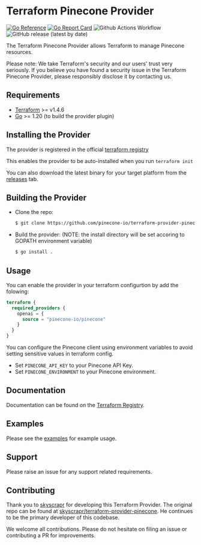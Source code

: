 # Terraform Pinecone Provider

[![Go Reference](https://pkg.go.dev/badge/github.com/pinecone-io/terraform-provider-pinecone.svg)](https://pkg.go.dev/github.com/pinecone-io/terraform-provider-pinecone)
[![Go Report Card](https://goreportcard.com/badge/github.com/pinecone-io/terraform-provider-pinecone)](https://goreportcard.com/report/github.com/pinecone-io/terraform-provider-pinecone)
![Github Actions Workflow](https://github.com/pinecone-io/terraform-provider-pinecone/actions/workflows/test.yml/badge.svg)
![GitHub release (latest by date)](https://img.shields.io/github/v/release/pinecone-io/terraform-provider-pinecone)

The Terraform Pinecone Provider allows Terraform to manage Pinecone resources.

Please note: We take Terraform's security and our users' trust very seriously. If you believe you have found a security
issue in the Terraform Pinecone Provider, please responsibly disclose it by contacting us.

## Requirements

- [Terraform](https://www.terraform.io/downloads.html) >= v1.4.6
- [Go](https://golang.org/doc/install) >= 1.20 (to build the provider plugin)

## Installing the Provider

The provider is registered in the official [terraform registry](https://registry.terraform.io/providers/pinecone-io/pinecone/latest) 

This enables the provider to be auto-installed when you run ```terraform init```

You can also download the latest binary for your target platform from the [releases](https://github.com/pinecone-io/terraform-provider-pinecone/releases) tab.

## Building the Provider

- Clone the repo:
    ```sh
    $ git clone https://github.com/pinecone-io/terraform-provider-pinecone
    ```

- Build the provider: (NOTE: the install directory will be set accoring to GOPATH environment variable)
    ```sh
    $ go install .
    ```

## Usage

You can enable the provider in your terraform configurtion by add the folowing:
```terraform
terraform {
  required_providers {
    openai = {
      source = "pinecone-io/pinecone"
    }
  }
}
```

You can configure the Pinecone client using environment variables to avoid setting sensitive values in terraform config.
- Set `PINECONE_API_KEY` to your Pinecone API Key.
- Set `PINECONE_ENVIRONMENT` to your Pinecone environment. 

## Documentation

Documentation can be found on the [Terraform Registry](https://registry.terraform.io/providers/pinecone-io/pinecone/latest). 

## Examples

Please see the [examples](https://github.com/pinecone-io/terraform-provider-pinecone/examples) for example usage.

## Support

Please raise an issue for any support related requirements.

## Contributing

Thank you to [skyscrapr](https://github.com/skyscrapr/) for developing this Terraform Provider. The original repo can be
found at [skyscrapr/terraform-provider-pinecone](https://github.com/skyscrapr/terraform-provider-pinecone). He continues
to be the primary developer of this codebase.

We welcome all contributions. Please do not hesitate on filing an issue or contributing a PR for improvements.
